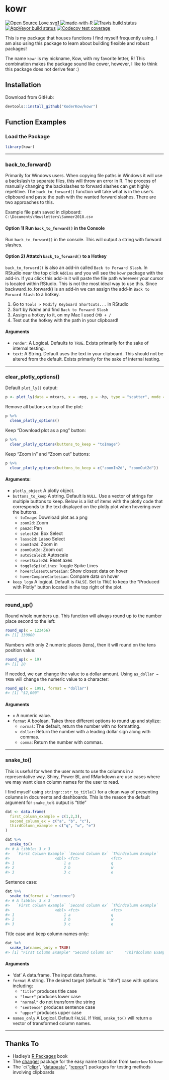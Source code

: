 
<!-- README.md is generated from README.Rmd. Please edit that file -->

# kowr

<!-- badges: start -->

[![Open Source Love
svg1](https://badges.frapsoft.com/os/v1/open-source.svg?v=103)](https://github.com/ellerbrock/open-source-badges/)
[![made-with-R](https://img.shields.io/badge/Made%20with-R-1f425f.svg)](https://www.r-project.org/)
[![Travis build
status](https://travis-ci.org/KoderKow/kowr.svg?branch=master)](https://travis-ci.org/KoderKow/kowr)
[![AppVeyor build
status](https://ci.appveyor.com/api/projects/status/github/KoderKow/kowr?branch=master&svg=true)](https://ci.appveyor.com/project/KoderKow/kowr)
[![Codecov test
coverage](https://codecov.io/gh/KoderKow/kowr/branch/master/graph/badge.svg)](https://codecov.io/gh/KoderKow/kowr?branch=master)
<!-- badges: end -->

This is my package that houses functions I find myself frequently using.
I am also using this package to learn about building flexible and robust
packages\!

The name `kowr` is my nickname, Kow, with my favorite letter, R\! This
combination makes the package sound like cower, however, I like to think
this package does not derive fear :)

## Installation

Download from GitHub:

``` r
devtools::install_github("KoderKow/kowr")
```

## Function Examples

### Load the Package

``` r
library(kowr)
```

<hr>

### back\_to\_forward()

Primarily for Windows users. When copying file paths in Windows it will
use a backslash to separate files, this will throw an error in R. The
process of manually changing the backslashes to forward slashes can get
highly repetitive. The `back_to_forward()` function will take what is in
the user’s clipboard and paste the path with the wanted forward slashes.
There are two approaches to this.

Example file path saved in clipboard:
`C:\Documents\Newsletters\Summer2018.csv`

#### Option 1) Run `back_to_forward()` in the Console

Run `back_to_forward()` in the console. This will output a string with
forward slashes.

#### Option 2) Attatch `back_to_forward()` to a Hotkey

`back_to_forward()` is also an add-in called `Back to Forward Slash`. In
RStudio near the top click `Addins` and you will see the `kowr` package
with the add-in. If you click this add-in it will paste the file path
wherever your cursor is located within RStudio. This is not the most
ideal way to use this. Since backward\_to\_forward() is an add-in we can
assign the add-in `Back to Forward Slash` to a hotkey.

1.  Go to `Tools > Modify Keyboard Shortcuts...` in RStudio
2.  Sort by *Name* and find `Back to Forward Slash`
3.  Assign a hotkey to it, on my Mac I used `CMD + /`
4.  Test out the hotkey with the path in your clipboard\!

#### Arguments

  - `render`: A Logical. Defaults to `TRUE`. Exists primarily for the
    sake of internal testing.
  - `text`: A String. Default uses the text in your clipboard. This
    should not be altered from the default. Exists primarily for the
    sake of internal testing.

<hr>

### clear\_plotly\_options()

Default `plot_ly()`
output:

``` r
p <- plot_ly(data = mtcars, x = ~mpg, y = ~hp, type = "scatter", mode = "markers")
```

Remove all buttons on top of the plot:

``` r
p %>% 
  clean_plotly_options()
```

Keep “Download plot as a png” button:

``` r
p %>%
  clear_plotly_options(buttons_to_keep = "toImage")
```

Keep “Zoom in” and “Zoom out” buttons:

``` r
p %>%
  clear_plotly_options(buttons_to_keep = c("zoomIn2d", "zoomOut2d"))
```

#### Arguments:

  - `plotly_object` A plotly object.
  - `buttons_to_keep` A string. Default is `NULL`. Use a vector of
    strings for multiple buttons to keep. Below is a list of items with
    the plotly code that corresponds to the text displayed on the plotly
    plot when hovering over the buttons.
      - `toImage`: Download plot as a png
      - `zoom2d`: Zoom
      - `pan2d`: Pan
      - `select2d`: Box Select
      - `lasso2d`: Lasso Select
      - `zoomIn2d`: Zoom in
      - `zoomOut2d`: Zoom out
      - `autoScale2d`: Autoscale
      - `resetScale2d`: Reset axes
      - `toggleSpikelines`: Toggle Spike Lines
      - `hoverClosestCartesian`: Show closest data on hover
      - `hoverCompareCartesian`: Compare data on hover
  - `keep_logo` A logical. Default is `FALSE`. Set to `TRUE` to keep the
    “Produced with Plotly” button located in the top right of the plot.

<hr>

### round\_up()

Round whole numbers up. This function will always round up to the number
place second to the left:

``` r
round_up(x = 123456)
#> [1] 130000
```

Numbers with only 2 numeric places (tens), then it will round on the
tens position value:

``` r
round_up(x = 19)
#> [1] 20
```

If needed, we can change the value to a dollar amount. Using `as_dollar
= TRUE` will change the numeric value to a character:

``` r
round_up(x = 1991, format = "dollar")
#> [1] "$2,000"
```

#### Arguments

  - `x` A numeric value.
  - `format` A boolean. Takes three different options to round up and
    stylize:
      - `normal`: The default, return the number with no formatting.
      - `dollar`: Return the number with a leading dollar sign along
        with commas.
      - `comma`: Return the number with commas.

<hr>

### snake\_to()

This is useful for when the user wants to use the columns in a
representative way. Shiny, Power BI, and RMarkdown are use cases where
we may want clean column names for the user to read.

I find myself using `stringr::str_to_title()` for a clean way of
presenting columns in documents and dashboards. This is the reason the
default argument for `snake_to`’s output is “title”

``` r
dat <- data.frame(
  first_column_example = c(1,2,3),
  second_column_ex = c("a", "b", "c"),
  thirdColumn_example = c("q", "w", "e")
)

dat %>%
  snake_to()
#> # A tibble: 3 x 3
#>   `First Column Example` `Second Column Ex` `Thirdcolumn Example`
#>                    <dbl> <fct>              <fct>                
#> 1                      1 a                  q                    
#> 2                      2 b                  w                    
#> 3                      3 c                  e
```

Sentence case:

``` r
dat %>%
  snake_to(format = "sentence")
#> # A tibble: 3 x 3
#>   `First column example` `Second column ex` `Thirdcolumn example`
#>                    <dbl> <fct>              <fct>                
#> 1                      1 a                  q                    
#> 2                      2 b                  w                    
#> 3                      3 c                  e
```

Title case and keep column names only:

``` r
dat %>%
  snake_to(names_only = TRUE)
#> [1] "First Column Example" "Second Column Ex"     "Thirdcolumn Example"
```

#### Arguments

  - ‘dat’ A data.frame. The input data.frame.
  - `format` A string. The desired target (default is “title”) case with
    options including:
      - `"title"` produces title case
      - `"lower"` produces lower case
      - `"normal"` do not transform the string
      - `"sentence"` produces sentence case
      - `"upper"` produces upper case
  - `names_only` A Logical. Default `FALSE`. If `TRUE`, `snake_to()`
    will return a vector of transformed column names.

<hr>

## Thanks To

  - Hadley’s [R Packages](http://r-pkgs.had.co.nz/) book
  - The [changer](https://github.com/helske/changer) package for the
    easy name transition from `koderkow` to `kowr`
  - The \`c(“[clipr](https://github.com/mdlincoln/clipr)”,
    “[datapasta](https://github.com/MilesMcBain/datapasta)”,
    “[reprex](https://github.com/tidyverse/reprex)”) packages for
    testing methods involving clipboards
